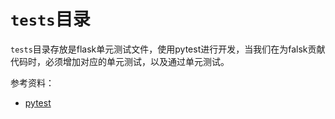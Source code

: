# `tests`目录  
`tests`目录存放是flask单元测试文件，使用pytest进行开发，当我们在为falsk贡献代码时，必须增加对应的单元测试，以及通过单元测试。  

参考资料：  
* [pytest](https://docs.pytest.org/en/latest/) 
